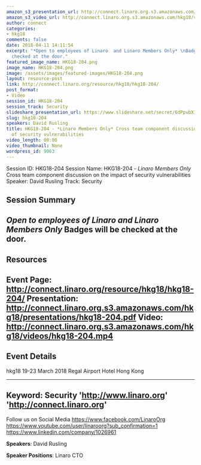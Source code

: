 ```yaml
---
amazon_s3_presentation_url: http://connect.linaro.org.s3.amazonaws.com/hkg18/presentations/hkg18-204.pdf
amazon_s3_video_url: http://connect.linaro.org.s3.amazonaws.com/hkg18/videos/hkg18-204.mp4
author: connect
categories:
- hkg18
comments: false
date: 2018-04-11 14:11:54
excerpt: "*Open to employees of Linaro  and Linaro Members Only* \nBadges will be
  checked at the door."
featured_image_name: HKG18-204.png
image_name: HKG18-204.png
image: /assets/images/featured-images/HKG18-204.png
layout: resource-post
link: http://connect.linaro.org/resource/hkg18/hkg18-204/
post_format:
- Video
session_id: HKG18-204
session_track: Security
slideshare_presentation_url: https://www.slideshare.net/secret/6dPpvbX1Um2YRi
slug: hkg18-204
speakers: David Rusling
title: HKG18-204 - *Linaro Members Only* Cross team component discussion on the impact
  of security vulnerabilities
video_length: 00:00
video_thumbnail: None
wordpress_id: 9063
---
```


Session ID: HKG18-204
Session Name: HKG18-204 - *Linaro Members Only* Cross team component discussion on the impact of security vulnerabilities
Speaker: David Rusling
Track: Security


## Session Summary
*Open to employees of Linaro  and Linaro Members Only*
Badges will be checked at the door.
---------------------------------------------------
## Resources
Event Page: http://connect.linaro.org/resource/hkg18/hkg18-204/
Presentation: http://connect.linaro.org.s3.amazonaws.com/hkg18/presentations/hkg18-204.pdf
Video: http://connect.linaro.org.s3.amazonaws.com/hkg18/videos/hkg18-204.mp4
 ---------------------------------------------------
## Event Details
hkg18
19-23 March 2018
Regal Airport Hotel Hong Kong

---------------------------------------------------
Keyword: Security
'http://www.linaro.org'
'http://connect.linaro.org'
---------------------------------------------------
Follow us on Social Media
https://www.facebook.com/LinaroOrg
https://www.youtube.com/user/linaroorg?sub_confirmation=1
https://www.linkedin.com/company/1026961

**Speakers**: David Rusling

**Speaker Positions**: Linaro CTO
